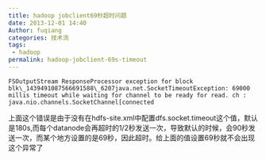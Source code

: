 ```yaml
---
title: hadoop jobclient69秒超时问题
date: 2013-12-01 14:40
Author: fuqiang
categories: 技术流
tags:
 - hadoop
permalink: hadoop-jobclient-69s-timeout
---
```


```
FSOutputStream ResponseProcessor exception for block
blk\_1439491087566691588\_6207java.net.SocketTimeoutException: 69000
millis timeout while waiting for channel to be ready for read. ch :
java.nio.channels.SocketChannel[connected
```
上面这个错误是由于没有在hdfs-site.xml中配置dfs.socket.timeout这个值，默认是180s,而每个datanode会再超时的1/2秒发送一次，导致默认的时候，会90秒发送一次，而某个地方设置的是69秒，因此超时。给上面的值设置69秒就不会出现这个异常了
